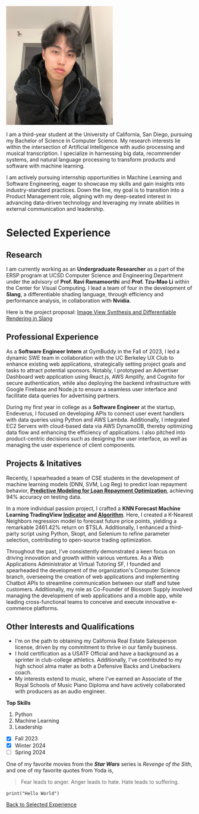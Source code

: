 <img src="/indexContent/profile.jpg" alt="me" width="287" height="320">

I am a third-year student at the University of California, San Diego, pursuing my Bachelor of Science in Computer Science. My research interests lie within the intersection of Artificial Intelligence with audio processing and musical transcription. I specialize in harnessing big data, recommender systems, and natural language processing to transform products and software with machine learning.

I am actively pursuing internship opportunities in Machine Learning and Software Engineering, eager to showcase my skills and gain insights into industry-standard practices. Down the line, my goal is to transition into a Product Management role, aligning with my deep-seated interest in advancing data-driven technology and leveraging my innate abilities in external communication and leadership.

# Selected Experience
## Research
I am currently working as an **Undergraduate Researcher** as a part of the ERSP program at UCSD Computer Science and Engineering Department under the advisory of **Prof. Ravi Ramamoorthi** and **Prof. Tzu-Mao Li** within the Center for Visual Computing. I lead a team of four in the development of **Slang**, a differentiable shading language, through efficiency and performance analysis, in collaboration with **Nvidia**. 

Here is the project proposal: [Image View Synthesis and Differentiable Rendering in Slang](/indexContent/Li_Ramamoorthi_ERSP_2023_Proposal.pdf)

## Professional Experience
As a **Software Engineer Intern** at GymBuddy in the Fall of 2023, I led a dynamic SWE team in collaboration with the UC Berkeley UX Club to enhance existing web applications, strategically setting project goals and tasks to attract potential sponsors. Notably, I prototyped an Advertiser Dashboard web application using React.js, AWS Amplify, and Cognito for secure authentication, while also deploying the backend infrastructure with Google Firebase and Node.js to ensure a seamless user interface and facilitate data queries for advertising partners. 

During my first year in college as a **Software Engineer** at the startup, Endeverus, I focused on developing APIs to connect user event handlers with data queries using Python and AWS Lambda. Additionally, I integrated EC2 Servers with cloud-based data via AWS DynamoDB, thereby optimizing data flow and enhancing the efficiency of applications. I also pitched into product-centric decisions such as designing the user interface, as well as managing the user experience of client components.

## Projects & Initatives 

Recently, I spearheaded a team of CSE students in the development of machine learning models (DNN, SVM, Log Reg) to predict loan repayment behavior, [**Predictive Modeling for Loan Repayment Optimization**](https://github.com/austintnguyen/CSE151A_Project), achieving 94% accuracy on testing data. 

In a more individual passion project, I crafted a **KNN Forecast Machine Learning TradingView [Indicator](https://www.tradingview.com/script/GqgkdNKV-Machine-Learning-kNN-Euclidean-Forecast-SMA-Indicator/) and [Algorithm](https://www.tradingview.com/script/Ae7HsWpm-kNN-ML-EMA-Ribbon-Trend-Forecast-Strategy/)**. Here, I created a K-Nearest Neighbors regression model to forecast future price points, yielding a remarkable 2461.42% return on $TSLA. Additionally, I enhanced a third-party script using Python, Skopt, and Selenium to refine parameter selection, contributing to open-source trading optimization.

Throughout the past, I've consistently demonstrated a keen focus on driving innovation and growth within various ventures. As a Web Applications Administrator at Virtual Tutoring SF, I founded and spearheaded the development of the organization's Computer Science branch, overseeing the creation of web applications and implementing Chatbot APIs to streamline communication between our staff and tutee customers. Additionally, my role as Co-Founder of Blossom Supply involved managing the development of web applications and a mobile app, while leading cross-functional teams to conceive and execute innovative e-commerce platforms.

## Other Interests and Qualifications
- I'm on the path to obtaining my California Real Estate Salesperson license, driven by my commitment to thrive in our family business. 
- I hold certification as a USATF Official and have a background as a sprinter in club-college athletics. Additionally, I've contributed to my high school alma mater as both a Defensive Backs and Linebackers coach. 
- My interests extend to music, where I've earned an Associate of the Royal Schools of Music Piano Diploma and have actively collaborated with producers as an audio engineer.

**Top Skills**

1.  Python
2.  Machine Learning
3.  Leadership

- [x] Fall 2023
- [x] Winter 2024
- [ ] Spring 2024
  
One of my favorite movies from the ***Star Wars*** series is *Revenge of the Sith*, and one of my favorite quotes from Yoda is,
> Fear leads to anger. Anger leads to hate. Hate leads to suffering.

```
print("Hello World")
```
[Back to Selected Experience](#selected-experience)
